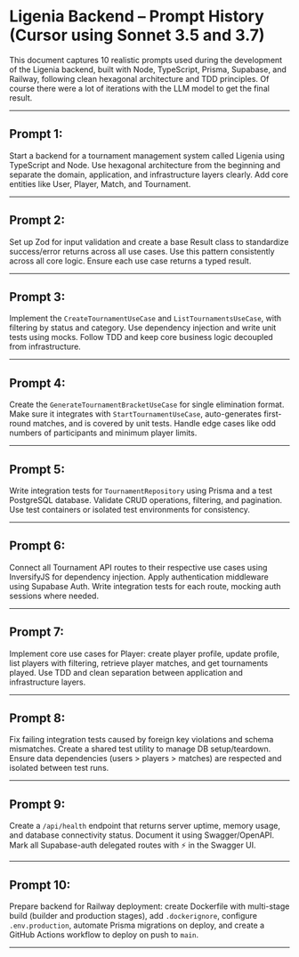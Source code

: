 # Ligenia Backend – Prompt History (Cursor using Sonnet 3.5 and 3.7)

This document captures 10 realistic prompts used during the development of the Ligenia backend, built with Node, TypeScript, Prisma, Supabase, and Railway, following clean hexagonal architecture and TDD principles. Of course there were a lot of iterations with the LLM model to get the final result.

---

## Prompt 1:
Start a backend for a tournament management system called Ligenia using TypeScript and Node. Use hexagonal architecture from the beginning and separate the domain, application, and infrastructure layers clearly. Add core entities like User, Player, Match, and Tournament.

---

## Prompt 2:
Set up Zod for input validation and create a base Result class to standardize success/error returns across all use cases. Use this pattern consistently across all core logic. Ensure each use case returns a typed result.

---

## Prompt 3:
Implement the `CreateTournamentUseCase` and `ListTournamentsUseCase`, with filtering by status and category. Use dependency injection and write unit tests using mocks. Follow TDD and keep core business logic decoupled from infrastructure.

---

## Prompt 4:
Create the `GenerateTournamentBracketUseCase` for single elimination format. Make sure it integrates with `StartTournamentUseCase`, auto-generates first-round matches, and is covered by unit tests. Handle edge cases like odd numbers of participants and minimum player limits.

---

## Prompt 5:
Write integration tests for `TournamentRepository` using Prisma and a test PostgreSQL database. Validate CRUD operations, filtering, and pagination. Use test containers or isolated test environments for consistency.

---

## Prompt 6:
Connect all Tournament API routes to their respective use cases using InversifyJS for dependency injection. Apply authentication middleware using Supabase Auth. Write integration tests for each route, mocking auth sessions where needed.

---

## Prompt 7:
Implement core use cases for Player: create player profile, update profile, list players with filtering, retrieve player matches, and get tournaments played. Use TDD and clean separation between application and infrastructure layers.

---

## Prompt 8:
Fix failing integration tests caused by foreign key violations and schema mismatches. Create a shared test utility to manage DB setup/teardown. Ensure data dependencies (users > players > matches) are respected and isolated between test runs.

---

## Prompt 9:
Create a `/api/health` endpoint that returns server uptime, memory usage, and database connectivity status. Document it using Swagger/OpenAPI. Mark all Supabase-auth delegated routes with ⚡️ in the Swagger UI.

---

## Prompt 10:
Prepare backend for Railway deployment: create Dockerfile with multi-stage build (builder and production stages), add `.dockerignore`, configure `.env.production`, automate Prisma migrations on deploy, and create a GitHub Actions workflow to deploy on push to `main`.

---
